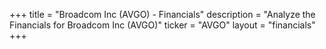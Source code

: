 +++
title = "Broadcom Inc (AVGO) - Financials"
description = "Analyze the Financials for Broadcom Inc (AVGO)"
ticker = "AVGO"
layout = "financials"
+++

